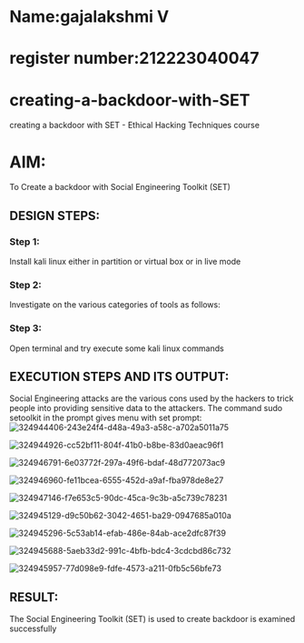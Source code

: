 # Name:gajalakshmi V
# register number:212223040047
# creating-a-backdoor-with-SET
creating a backdoor with SET - Ethical Hacking Techniques course

# AIM:
To Create a backdoor with Social Engineering Toolkit (SET)

## DESIGN STEPS:

### Step 1:

Install kali linux either in partition or virtual box or in live mode


### Step 2:

Investigate on the various categories of tools as follows:

### Step 3:

Open terminal and try execute some kali linux commands

## EXECUTION STEPS AND ITS OUTPUT:
Social Engineering attacks are the various cons used by the hackers to trick people into providing sensitive data to the attackers. 
The command sudo setoolkit in the prompt gives menu with set prompt:
![324944406-243e24f4-d48a-49a3-a58c-a702a5011a75](https://github.com/Gajalakshmivelmurugan/creating-a-backdoor-with-SET/assets/144871940/8a3aef12-52af-4598-9ed2-2ef52c174924)

![324944926-cc52bf11-804f-41b0-b8be-83d0aeac96f1](https://github.com/Gajalakshmivelmurugan/creating-a-backdoor-with-SET/assets/144871940/2245e369-e15d-45cd-90a0-d9b041bc0ef7)

![324946791-6e03772f-297a-49f6-bdaf-48d772073ac9](https://github.com/Gajalakshmivelmurugan/creating-a-backdoor-with-SET/assets/144871940/4c64cf42-a753-45a9-a5c7-cbe24cec7c6c)

![324946960-fe11bcea-6555-452d-a9af-fba978de8e27](https://github.com/Gajalakshmivelmurugan/creating-a-backdoor-with-SET/assets/144871940/fb0f6fcb-3b77-4386-84df-14a0ced20145)

![324947146-f7e653c5-90dc-45ca-9c3b-a5c739c78231](https://github.com/Gajalakshmivelmurugan/creating-a-backdoor-with-SET/assets/144871940/6217a88a-e251-4a0d-98a8-0b3cbcbd771c)

![324945129-d9c50b62-3042-4651-ba29-0947685a010a](https://github.com/Gajalakshmivelmurugan/creating-a-backdoor-with-SET/assets/144871940/b3a75b24-f83f-43c7-ae39-321674e4bf6a)

![324945296-5c53ab14-efab-486e-84ab-ace2dfc87f39](https://github.com/Gajalakshmivelmurugan/creating-a-backdoor-with-SET/assets/144871940/be9eca5e-88bf-4f41-9e3f-1bb7691d2faf)

![324945688-5aeb33d2-991c-4bfb-bdc4-3cdcbd86c732](https://github.com/Gajalakshmivelmurugan/creating-a-backdoor-with-SET/assets/144871940/41ca6919-c357-41c5-bbd2-3b1a5c2fbce3)

![324945957-77d098e9-fdfe-4573-a211-0fb5c56bfe73](https://github.com/Gajalakshmivelmurugan/creating-a-backdoor-with-SET/assets/144871940/4f0a87fc-5e88-4578-87c5-21ec87bc5f99)

## RESULT:
The Social Engineering Toolkit (SET) is used to create backdoor is  examined successfully
